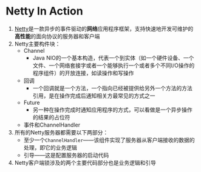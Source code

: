 # Netty In Action
1. [Netty](http://netty.io/)是一款异步的事件驱动的**网络**应用程序框架，支持快速地开发可维护的**高性能**的面向协议的服务器和客户端
2. Netty主要构件块：
    + Channel
        - Java NIO的一个基本构造，代表一个到实体（如一个硬件设备、一个文件、一个网络套接字或者一个能够执行一个或者多个不同I/O操作的程序组件）的开放连接，如读操作和写操作
    + 回调
        - 一个回调就是一个方法，一个指向已经被提供给另外一个方法的方法引用，是在操作完成后通知相关方最常见的方式之一
    + Future
        - 另一种在操作完成时通知应用程序的方式，可以看做是一个异步操作的结果的占位符
    + 事件和ChannelHandler
3. 所有的Netty服务器都需要以下两部分：
    - 至少一个`ChannelHandler`——该组件实现了服务器从客户端接收的数据的处理，即它的业务逻辑
    - 引导——这是配置服务器的启动代码
4. Netty客户端锁涉及的两个主要代码部分也是业务逻辑和引导

